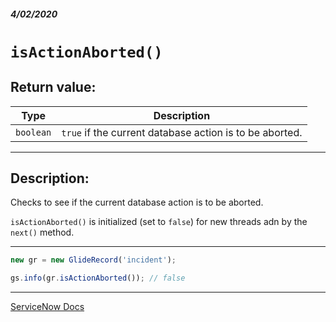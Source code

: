 ##### 4/02/2020
# `isActionAborted()`
## Return value:
| Type | Description |
|---|---|
| `boolean` | `true` if the current database action is to be aborted. |

---

## Description:
Checks to see if the current database action is to be aborted.

`isActionAborted()` is initialized (set to `false`) for new threads adn by the `next()` method.

---

```js
new gr = new GlideRecord('incident');

gs.info(gr.isActionAborted()); // false
```

---

[ServiceNow Docs](https://developer.servicenow.com/dev.do#!/reference/api/newyork/server/no-namespace/c_GlideRecordScopedAPI#r_ScopedGlideRecordIsActionAborted)